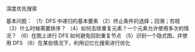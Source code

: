 深度优先搜索

基本问题：
（1）DFS 中递归的基本要素
（2）终止条件的选择；回溯；剪枝
（3）什么时候需要排序？
（4）如何去除重复元素？一个元素允许使用多次的情况？
（6）在图上进行 DFS 如何避免回到重复节点
（5）识别一个隐式图，并使用 DFS
（6）在某些情况下，利用记忆化搜索进行优化
